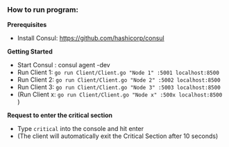 ### How to run program: ###

**Prerequisites**
- Install Consul:
      https://github.com/hashicorp/consul

**Getting Started**
- Start Consul :
    consul agent -dev
- Run Client 1:
    ```go run Client/Client.go "Node 1" :5001 localhost:8500```
- Run Client 2:
    ```go run Client/Client.go "Node 2" :5002 localhost:8500```
- Run Client 3:
    ```go run Client/Client.go "Node 3" :5003 localhost:8500```
- (Run Client x: ```go run Client/Client.go "Node x" :500x localhost:8500``` )

**Request to enter the critical section**
- Type ```critical``` into the console and hit enter
- (The client will automatically exit the Critical Section after 10 seconds)
  
